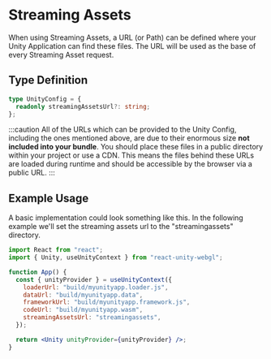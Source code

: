 # Streaming Assets

When using Streaming Assets, a URL (or Path) can be defined where your Unity Application can find these files. The URL will be used as the base of every Streaming Asset request.

## Type Definition

```ts title="Type Definition"
type UnityConfig = {
  readonly streamingAssetsUrl?: string;
};
```

:::caution
All of the URLs which can be provided to the Unity Config, including the ones mentioned above, are due to their enormous size **not included into your bundle**. You should place these files in a public directory within your project or use a CDN. This means the files behind these URLs are loaded during runtime and should be accessible by the browser via a public URL.
:::

## Example Usage

A basic implementation could look something like this. In the following example we'll set the streaming assets url to the "streamingassets" directory.

```jsx {10} showLineNumbers title="App.jsx"
import React from "react";
import { Unity, useUnityContext } from "react-unity-webgl";

function App() {
  const { unityProvider } = useUnityContext({
    loaderUrl: "build/myunityapp.loader.js",
    dataUrl: "build/myunityapp.data",
    frameworkUrl: "build/myunityapp.framework.js",
    codeUrl: "build/myunityapp.wasm",
    streamingAssetsUrl: "streamingassets",
  });

  return <Unity unityProvider={unityProvider} />;
}
```
